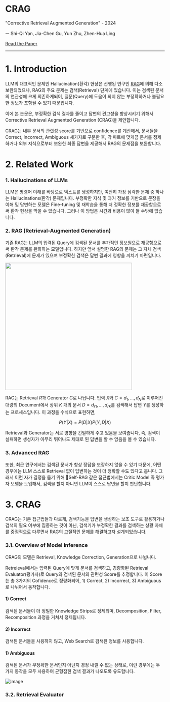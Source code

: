 # CRAG

"Corrective Retrieval Augmented Generation" - 2024

ㅡ Shi-Qi Yan, Jia-Chen Gu, Yun Zhu, Zhen-Hua Ling

[Read the Paper](https://arxiv.org/pdf/2401.15884)

---
# 1. Introduction

LLM의 대표적인 문제인 Hallucination(환각) 현상은 선행된 연구인 [RAG](https://github.com/PARKYUNSU/pytorch_imple/tree/main/Agentic_RAG/Basic_Agentic_RAG)에 의해 다소 보완되었으나, RAG의 주요 문제는 검색(Retrieval) 단계에 있습니다. 이는 검색된 문서의 연관성에 크게 의존하게되어, 질문(Query)에 도움이 되지 않는 부정확하거나 불필요한 정보가 포함될 수 있기 때문입니다.

이에 본 논문은, 부정확한 검색 결과를 줄이고 답변의 견고성을 향상시키기 위해서 Corrective Retrieval Augmented Generation (CRAG)을 제안합니다.

CRAG는 내부 문서의 관련성 score를 기반으로 confidence를 계산해서, 문서들을 Correct, Incorrect, Ambiguous 세가지로 구분한 후, 각 파트에 맞게끔 문서를 정제하거나 외부 지식으로부터 보완한 최종 답변을 제공해서 RAG의 문제점을 보완합니다.

# 2. Related Work
### 1. Hallucinations of LLMs
LLM은 명령어 이해를 바탕으로 텍스트를 생성하지만, 여전히 가장 심각한 문제 중 하나는 Hallucinations(환각) 문제입니다. 부정확한 지식 및 과거 정보를 기반으로 문장을 이해 및 답변하는 모델은 Fine-tuning 및 재학습을 통해 더 정확한 정보를 재공함으로써 환각 현상을 막을 수 있습니다. 그러나 이 방법은 시간과 비용이 많이 들 수밖에 없습니다.

### 2. RAG (Retrieval-Augmented Generation)
기존 RAG는 LLM의 입력된 Query에 검색된 문서를 추가적인 정보원으로 재공함으로써 환각 문제를 완화하는 모델입니다. 하지만 앞서 설명한 RAG의 문제는 그 자체 검색(Retrieval)에 문제가 있으며 부정확한 검색은 답변 결과에 영향을 끼치기 마련입니다.

<img src="https://github.com/user-attachments/assets/ab8c0c94-1fd8-4ab5-854f-8d5de42804fb" width=400>

RAG는 Retrieval $R$과 Generator $G$로 나뉩니다. 입력 $X$와 $C = {d_1, …, d_N}$로 이루어진 대량의 Document에서 상위 $K$ 개의 문서 $D = {d_{r1}, …, d_{rk}}$를 검색해서 답변 $Y$를 생성하는 프로세스입니다. 이 과정을 수식으로 표현하면,

$$P(Y|X) = P(D|X)P(Y, D|X)$$

Retrieval과 Generator는 서로 영향을 긴밀하게 주고 있음을 보여줍니다, 즉, 검색이 실패하면 생성자가 아무리 뛰어나도 제대로 된 답변을 할 수 없음을 볼 수 있습니다.

### 3. Advanced RAG
또한, 최근 연구에서는 검색된 문서가 항상 정답을 보장하지 않을 수 있기 때문에, 어떤 경우에는 LLM 스스로 Retrieval 없이 답변하는 것이 더 정확할 수도 있다고 봅니다. 그래서 이런 자가 결정을 돕기 위해 Self-RAG 같은 접근법에서는 Critic Model 즉 평가자 모델을 도입해서, 검색을 할지 아니면 LLM이 스스로 답변을 할지 판단합니다.

# 3. CRAG
CRAG는 기존 접근법들과 다르게, 검색기능을 답변을 생성하는 보조 도구로 활용하거나 검색의 필요 여부에 집중하는 것이 아닌, 검색기가 부정확한 결과를 검색하는 상황 자체를 중점적으로 다루면서 RAG의 고질적인 문제를 해결하고자 설계되었습니다.

### 3.1. Overview of Model Inference
CRAG의 모델은 Retrieval, Knowledge Correction, Generation으로 나뉩니다.

Retreieval에서는 입력된 Query에 맞게 문서를 검색하고, 경량화된 Retrieval Evaluator(평가자)로 Query와 검색된 문서의 관련성 Score를 추정합니다.
이 Score는 총 3가지의 Cofidence로 정량화되어, 1) Correct, 2) Incorrect, 3) Ambiguous 로 나뉘어서 동작합니다.

#### 1) Correct
검색된 문서들이 더 정밀한 Knowledge Strips로 정제되며, Decomposition, Filter, Recomposition 과정을 거쳐서 정제됩니다.

#### 2) Incorrect
검색된 문서들을 사용하지 않고, Web Search로 검색된 정보를 사용합니다.

#### 1) Ambiguous
검색된 문서가 부정확한 문서인지 아닌지 경정 내릴 수 없는 상태로, 이런 경우에는 두 가지 동작을 모두 사용하여 균형잡힌 검색 결과가 나오도록 유도합니다.

![image](https://github.com/user-attachments/assets/e080a3eb-971b-4310-9ca5-f3ed47cd6d6a)

### 3.2. Retrieval Evaluator

